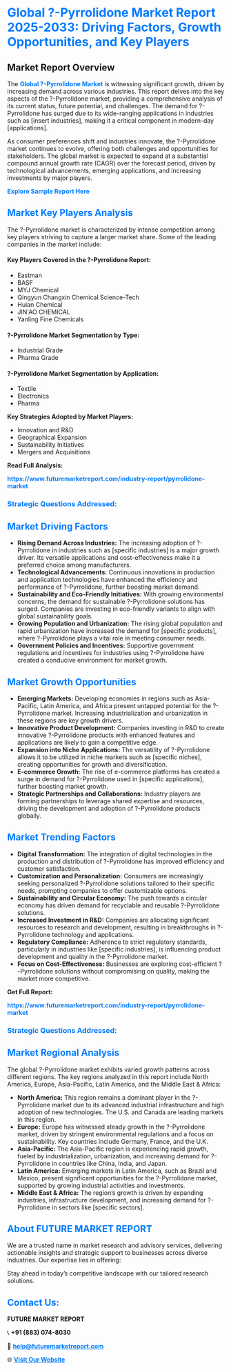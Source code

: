 <h1 style="color: #007BFF;">Global ?-Pyrrolidone Market Report 2025-2033: Driving Factors, Growth Opportunities, and Key Players</h1>

<section id="overview">
<h2>Market Report Overview</h2>
<p>The <a href="https://www.futuremarketreport.com/industry-report/pyrrolidone-market" style="color: #007BFF; text-decoration: none;"><strong>Global ?-Pyrrolidone Market</strong></a> is witnessing significant growth, driven by increasing demand across various industries. This report delves into the key aspects of the ?-Pyrrolidone market, providing a comprehensive analysis of its current status, future potential, and challenges. The demand for ?-Pyrrolidone has surged due to its wide-ranging applications in industries such as [insert industries], making it a critical component in modern-day [applications].</p>
<p>As consumer preferences shift and industries innovate, the ?-Pyrrolidone market continues to evolve, offering both challenges and opportunities for stakeholders. The global market is expected to expand at a substantial compound annual growth rate (CAGR) over the forecast period, driven by technological advancements, emerging applications, and increasing investments by major players.</p>
</section>

<section id="overview">
<p><a href="https://www.futuremarketreport.com/request-sample/reportId=46776" style="color: #007BFF; text-decoration: none;"><strong>Explore Sample Report Here</strong></a></p>
</section>

<section id="key-players">
<h2 style="color: #007BFF;">Market Key Players Analysis</h2>
<p>The ?-Pyrrolidone market is characterized by intense competition among key players striving to capture a larger market share. Some of the leading companies in the market include:</p>
<h4>Key Players Covered in the ?-Pyrrolidone Report:</h4>
<ul><li>Eastman</li><li>BASF</li><li>MYJ Chemical</li><li>Qingyun Changxin Chemical Science-Tech</li><li>Huian Chemical</li><li>JIN&#039;AO CHEMICAL</li><li>Yanling Fine Chemicals</li></ul>
<h4>?-Pyrrolidone Market Segmentation by Type:</h4>
<ul><li>Industrial Grade</li><li>Pharma Grade</li></ul>

<h4>?-Pyrrolidone Market Segmentation by Application:</h4>
<ul><li>Textile</li><li>Electronics</li><li>Pharma</li></ul>
<p><strong>Key Strategies Adopted by Market Players:</strong></p>
<ul>
<li>Innovation and R&D</li>
<li>Geographical Expansion</li>
<li>Sustainability Initiatives</li>
<li>Mergers and Acquisitions</li>
</ul>
</section>

<section>
<p><strong>Read Full Analysis: </strong></p><a href="https://www.futuremarketreport.com/industry-report/pyrrolidone-market" style="color: #007BFF; text-decoration: none;"><strong>https://www.futuremarketreport.com/industry-report/pyrrolidone-market</strong></a>
<h3 style="color: #007BFF;">Strategic Questions Addressed:</h3>
</section>

<section id="driving-factors">
<h2 style="color: #007BFF;">Market Driving Factors</h2>
<ul>
<li><strong>Rising Demand Across Industries:</strong> The increasing adoption of ?-Pyrrolidone in industries such as [specific industries] is a major growth driver. Its versatile applications and cost-effectiveness make it a preferred choice among manufacturers.</li>
<li><strong>Technological Advancements:</strong> Continuous innovations in production and application technologies have enhanced the efficiency and performance of ?-Pyrrolidone, further boosting market demand.</li>
<li><strong>Sustainability and Eco-Friendly Initiatives:</strong> With growing environmental concerns, the demand for sustainable ?-Pyrrolidone solutions has surged. Companies are investing in eco-friendly variants to align with global sustainability goals.</li>
<li><strong>Growing Population and Urbanization:</strong> The rising global population and rapid urbanization have increased the demand for [specific products], where ?-Pyrrolidone plays a vital role in meeting consumer needs.</li>
<li><strong>Government Policies and Incentives:</strong> Supportive government regulations and incentives for industries using ?-Pyrrolidone have created a conducive environment for market growth.</li>
</ul>
</section>

<section id="growth-opportunities">
<h2 style="color: #007BFF;">Market Growth Opportunities</h2>
<ul>
<li><strong>Emerging Markets:</strong> Developing economies in regions such as Asia-Pacific, Latin America, and Africa present untapped potential for the ?-Pyrrolidone market. Increasing industrialization and urbanization in these regions are key growth drivers.</li>
<li><strong>Innovative Product Development:</strong> Companies investing in R&D to create innovative ?-Pyrrolidone products with enhanced features and applications are likely to gain a competitive edge.</li>
<li><strong>Expansion into Niche Applications:</strong> The versatility of ?-Pyrrolidone allows it to be utilized in niche markets such as [specific niches], creating opportunities for growth and diversification.</li>
<li><strong>E-commerce Growth:</strong> The rise of e-commerce platforms has created a surge in demand for ?-Pyrrolidone used in [specific applications], further boosting market growth.</li>
<li><strong>Strategic Partnerships and Collaborations:</strong> Industry players are forming partnerships to leverage shared expertise and resources, driving the development and adoption of ?-Pyrrolidone products globally.</li>
</ul>
</section>

<section id="trending-factors">
<h2 style="color: #007BFF;">Market Trending Factors</h2>
<ul>
<li><strong>Digital Transformation:</strong> The integration of digital technologies in the production and distribution of ?-Pyrrolidone has improved efficiency and customer satisfaction.</li>
<li><strong>Customization and Personalization:</strong> Consumers are increasingly seeking personalized ?-Pyrrolidone solutions tailored to their specific needs, prompting companies to offer customizable options.</li>
<li><strong>Sustainability and Circular Economy:</strong> The push towards a circular economy has driven demand for recyclable and reusable ?-Pyrrolidone solutions.</li>
<li><strong>Increased Investment in R&D:</strong> Companies are allocating significant resources to research and development, resulting in breakthroughs in ?-Pyrrolidone technology and applications.</li>
<li><strong>Regulatory Compliance:</strong> Adherence to strict regulatory standards, particularly in industries like [specific industries], is influencing product development and quality in the ?-Pyrrolidone market.</li>
<li><strong>Focus on Cost-Effectiveness:</strong> Businesses are exploring cost-efficient ?-Pyrrolidone solutions without compromising on quality, making the market more competitive.</li>
</ul>
</section>

<section>
<p><strong>Get Full Report: </strong></p><a href="https://www.futuremarketreport.com/industry-report/pyrrolidone-market" style="color: #007BFF; text-decoration: none;"><strong>https://www.futuremarketreport.com/industry-report/pyrrolidone-market</strong></a>
<h3 style="color: #007BFF;">Strategic Questions Addressed:</h3>
</section>


<section id="regional-analysis">
<h2 style="color: #007BFF;">Market Regional Analysis</h2>
<p>The global ?-Pyrrolidone market exhibits varied growth patterns across different regions. The key regions analyzed in this report include North America, Europe, Asia-Pacific, Latin America, and the Middle East & Africa:</p>
<ul>
<li><strong>North America:</strong> This region remains a dominant player in the ?-Pyrrolidone market due to its advanced industrial infrastructure and high adoption of new technologies. The U.S. and Canada are leading markets in this region.</li>
<li><strong>Europe:</strong> Europe has witnessed steady growth in the ?-Pyrrolidone market, driven by stringent environmental regulations and a focus on sustainability. Key countries include Germany, France, and the U.K.</li>
<li><strong>Asia-Pacific:</strong> The Asia-Pacific region is experiencing rapid growth, fueled by industrialization, urbanization, and increasing demand for ?-Pyrrolidone in countries like China, India, and Japan.</li>
<li><strong>Latin America:</strong> Emerging markets in Latin America, such as Brazil and Mexico, present significant opportunities for the ?-Pyrrolidone market, supported by growing industrial activities and investments.</li>
<li><strong>Middle East & Africa:</strong> The region’s growth is driven by expanding industries, infrastructure development, and increasing demand for ?-Pyrrolidone in sectors like [specific sectors].</li>
</ul>
</section>

<footer>
<h2 style="color: #007BFF;">About FUTURE MARKET REPORT</h2>
<p>We are a trusted name in market research and advisory services, delivering actionable insights and strategic support to businesses across diverse industries. Our expertise lies in offering:</p>

<p>Stay ahead in today’s competitive landscape with our tailored research solutions.</p>

<h2 style="color: #007BFF;">Contact Us:</h2>
<p><strong>FUTURE MARKET REPORT</strong></p>
<p>📞 <strong>+91 (883) 074-8030</strong></p>
<p>📧 <strong><a href="mailto:help@futuremarketreport.com" style="color: #007BFF;">help@futuremarketreport.com</a></strong></p>
<p>🌐 <strong><a href="https://www.futuremarketreport.com/" style="color: #007BFF;">Visit Our Website</a></strong></p>
</footer>